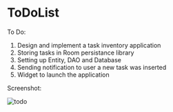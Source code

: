 # ToDoList
To Do:

1. Design and implement a task inventory application
2. Storing tasks in Room persistance library
3. Setting up Entity, DAO and Database
4. Sending notification to user a new task was inserted
5. Widget to launch the application

Screenshot:


![todo](https://user-images.githubusercontent.com/33603567/47728524-309ae580-dc67-11e8-98ca-bb143353d13d.jpg)
